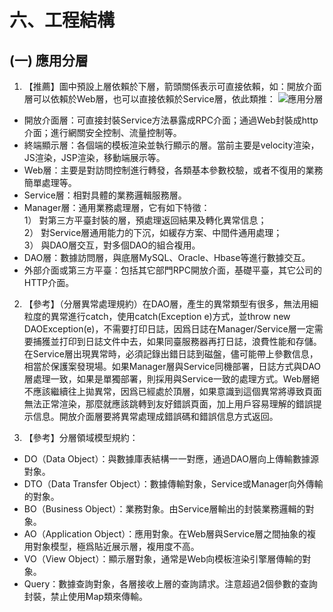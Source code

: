 # 六、工程結構
## (一) 應用分層 

1. 【推薦】圖中預設上層依賴於下層，箭頭關係表示可直接依賴，如：開放介面層可以依賴於Web層，也可以直接依賴於Service層，依此類推：
 ![應用分層](../images/alibabaLevel.png)
 - 開放介面層：可直接封裝Service方法暴露成RPC介面；通過Web封裝成http介面；進行網關安全控制、流量控制等。 
 - 終端顯示層：各個端的模板渲染並執行顯示的層。當前主要是velocity渲染，JS渲染，JSP渲染，移動端展示等。 
 - Web層：主要是對訪問控制進行轉發，各類基本參數校驗，或者不復用的業務簡單處理等。 
 - Service層：相對具體的業務邏輯服務層。 
 - Manager層：通用業務處理層，它有如下特徵：
 <br>1） 對第三方平臺封裝的層，預處理返回結果及轉化異常信息；
 <br>2） 對Service層通用能力的下沉，如緩存方案、中間件通用處理；
 <br>3） 與DAO層交互，對多個DAO的組合複用。
 - DAO層：數據訪問層，與底層MySQL、Oracle、Hbase等進行數據交互。 
 - 外部介面或第三方平臺：包括其它部門RPC開放介面，基礎平臺，其它公司的HTTP介面。

2. 【參考】（分層異常處理規約）在DAO層，產生的異常類型有很多，無法用細粒度的異常進行catch，使用catch(Exception e)方式，並throw new DAOException(e)，不需要打印日誌，因爲日誌在Manager/Service層一定需要捕獲並打印到日誌文件中去，如果同臺服務器再打日誌，浪費性能和存儲。在Service層出現異常時，必須記錄出錯日誌到磁盤，儘可能帶上參數信息，相當於保護案發現場。如果Manager層與Service同機部署，日誌方式與DAO層處理一致，如果是單獨部署，則採用與Service一致的處理方式。Web層絕不應該繼續往上拋異常，因爲已經處於頂層，如果意識到這個異常將導致頁面無法正常渲染，那麼就應該跳轉到友好錯誤頁面，加上用戶容易理解的錯誤提示信息。開放介面層要將異常處理成錯誤碼和錯誤信息方式返回。

3. 【參考】分層領域模型規約：
  - DO（Data Object）：與數據庫表結構一一對應，通過DAO層向上傳輸數據源對象。
  - DTO（Data Transfer Object）：數據傳輸對象，Service或Manager向外傳輸的對象。
  - BO（Business Object）：業務對象。由Service層輸出的封裝業務邏輯的對象。
  - AO（Application Object）：應用對象。在Web層與Service層之間抽象的複用對象模型，極爲貼近展示層，複用度不高。
  - VO（View Object）：顯示層對象，通常是Web向模板渲染引擎層傳輸的對象。
  - Query：數據查詢對象，各層接收上層的查詢請求。注意超過2個參數的查詢封裝，禁止使用Map類來傳輸。